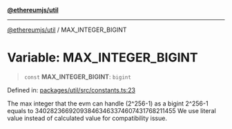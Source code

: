 [**@ethereumjs/util**](../README.md)

***

[@ethereumjs/util](../README.md) / MAX\_INTEGER\_BIGINT

# Variable: MAX\_INTEGER\_BIGINT

> `const` **MAX\_INTEGER\_BIGINT**: `bigint`

Defined in: [packages/util/src/constants.ts:23](https://github.com/Dargon789/ethereumjs-monorepo/blob/master/packages/util/src/constants.ts#L23)

The max integer that the evm can handle (2^256-1) as a bigint
2^256-1 equals to 340282366920938463463374607431768211455
We use literal value instead of calculated value for compatibility issue.
